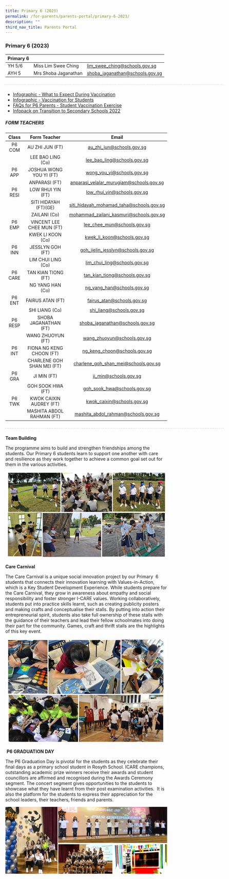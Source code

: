 ```yaml
---
title: Primary 6 (2023)
permalink: /for-parents/parents-portal/primary-6-2023/
description: ""
third_nav_title: Parents Portal
---
```

### Primary 6 (2023)

| Primary 6 |  | |
| -------- | -------- | -------- |
| YH 5/6 | Miss Lim Swee Ching | lim_swee_ching@schools.gov.sg |
| AYH 5 | Mrs Shoba Jaganathan | shoba_jaganathan@schools.gov.sg |

<div style="line-height: 19.6px; width: 408px; float: left;"><div style="margin-top: 8px; margin-bottom: 8px; line-height: 19.6px; width: 680px; border-bottom: 1px dashed rgb(204, 204, 204); height: 1px; clear: both;"></div></div> <br>

* [Infographic - What to Expect During Vaccination](/files/Infographic%20-%20What%20to%20Expect%20During%20Vaccination.pdf)
* [Infographic - Vaccination for Students](/files/Infographic%20-%20Vaccination%20for%20Students.pdf)
* [FAQs for P6 Parents - Student Vaccination Exercise](/files/FAQs%20for%20P6%20Parents%20-%20Student%20Vaccination%20Exercise.pdf)
* [Infopack on Transition to Secondary Schools 2022](/files/Infopack%20on%20Transition%20to%20Secondary%20Schools%202022%20(2).pdf)

##### FORM TEACHERS

| Class | Form Teacher | Email |
|:---:|:---:|:---:|
| P6 COM | AU ZHI JUN (FT) | au_zhi_jun@schools.gov.sg |
|   | LEE BAO LING (Co) | lee_bao_ling@schools.gov.sg |
| P6 APP | JOSHUA WONG YOU YI (FT) | wong_you_yi@schools.gov.sg |
|   | ANPARASI (FT) | anparasi_velalar_murugiam@schools.gov.sg |
| P6 RESI | LOW RHUI YIN (FT) | low_rhui_yin@schools.gov.sg |
|   | SITI HIDAYAH (FT)(GE) | siti_hidayah_mohamad_taha@schools.gov.sg |
|   | ZAILANI (Co) | mohammad_zailani_kasmuri@schools.gov.sg |
| P6 EMP | VINCENT LEE CHEE MUN (FT) | lee_chee_mun@schools.gov.sg |
|   | KWEK LI KOON (Co) | kwek_li_koon@schools.gov.sg |
| P6 INN | JESSLYN GOH (FT) | goh_jielin_jesslyn@schools.gov.sg |
|   | LIM CHUI LING (Co) | lim_chui_ling@schools.gov.sg |
| P6 CARE   | TAN KIAN TIONG (FT)	 | tan_kian_tiong@schools.gov.sg |
|   | NG YANG HAN (Co) | ng_yang_han@schools.gov.sg |
| P6 ENT | FAIRUS ATAN (FT) | fairus_atan@schools.gov.sg |
|   | SHI LIANG (Co)   | shi_liang@schools.gov.sg  |
| P6 RESP | SHOBA JAGANATHAN (FT) | shoba_jaganathan@schools.gov.sg |
|   | WANG ZHUOYUN (FT) | wang_zhuoyun@schools.gov.sg |
| P6 INT | FIONA NG KENG CHOON (FT) | ng_keng_choon@schools.gov.sg |
|   | CHARLENE GOH SHAN MEI (FT) | charlene_goh_shan_mei@schools.gov.sg |
| P6 GRA    | JI MIN (FT) | ji_min@schools.gov.sg |
|   | GOH SOOK HWA (FT) | goh_sook_hwa@schools.gov.sg |
| P6 TWK | KWOK CAIXIN AUDREY (FT) | kwok_caixin@schools.gov.sg |
|   | MASHITA ABDOL RAHMAN (FT) | mashita_abdol_rahman@schools.gov.sg |

<div style="line-height: 19.6px; width: 408px; float: left;"><div style="margin-top: 8px; margin-bottom: 8px; line-height: 19.6px; width: 680px; border-bottom: 1px dashed rgb(204, 204, 204); height: 1px; clear: both;"></div></div> <br>


**Team Building**

The programme aims to build and strengthen friendships among the students. Our Primary 6 students learn to support one another with care and resilience as they work together to achieve a common goal set out for them in the various activities.

![](/images/P6_1.jpg)

**Care Carnival**

The Care Carnival is a unique social innovation project by our Primary  6 students that connects their innovation learning with Values-in-Action, which is a Key Student Development Experience. While students prepare for the Care Carnival, they grow in awareness about empathy and social responsibility and foster stronger I-CARE values. Working collaboratively, students put into practice skills learnt, such as creating publicity posters and making crafts and conceptualise their stalls. By putting into action their entrepreneurial spirit, students also take full ownership of these stalls with the guidance of their teachers and lead their fellow schoolmates into doing their part for the community. Games, craft and thrift stalls are the highlights of this key event.

![](/images/P6_2.jpg)

 **P6 GRADUATION DAY**

The P6 Graduation Day is pivotal for the students as they celebrate their final days as a primary school student in Rosyth School. ICARE champions, outstanding academic prize winners receive their awards and student councillors are affirmed and recognised during the Awards Ceremony segment. The concert segment gives opportunities to the students to showcase what they have learnt from their post examination activities.  It is also the platform for the students to express their appreciation for the school leaders, their teachers, friends and parents.

![](/images/P6_3.jpg)